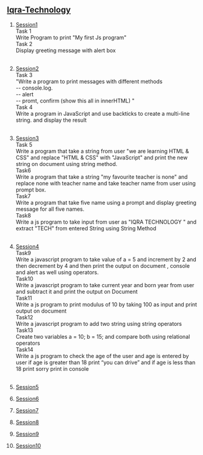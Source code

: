 ## [Iqra-Technology](https://github.com/sakshimunde18/Iqra-Technolgy)

1. [Session1](https://github.com/sakshimunde18/Iqra-Technolgy/blob/main/Session1.html)<br>
     Task 1<br>
     Write Program to print "My first Js program"<br>
     Task 2<br>
     Display greeting message with alert box<br><br>
     
2. [Session2](https://github.com/sakshimunde18/Iqra-Technolgy/blob/main/Session2.html)<br>
     Task 3<br>
     "Write a program to print messages with different methods<br>
     -- console.log.<br>
     -- alert <br>
     -- promt, confirm (show this all in innerHTML) "
        <br>
    Task 4 <br>
    Write a program in JavaScript and use backticks to create a multi-line string. and display the result<br><br>

3. [Session3](https://github.com/sakshimunde18/Iqra-Technolgy/blob/main/session3.html)<br>
   Task 5<br>
   Write a program that take a string from user "we are learning HTML & CSS" and replace "HTML & CSS" with "JavaScript" and print the new string on document using        string method.<br>
   Task6<br>
   Write a program that take a string "my favourite teacher is none" and replace none with teacher name and take teacher name from user using prompt box.<br>
   Task7<br>
   Write a program that take five name using a prompt and display greeting message for all five names.<br>
   Task8<br>
   Write a js program to take input from user as "IQRA TECHNOLOGY " and extract "TECH" from entered String using String Method<br><br>
        
4. [Session4](https://github.com/sakshimunde18/Iqra-Technolgy/blob/main/session4.html)<br>
     Task9<br>
     Write a javascript program to take value of a = 5 and increment by 2 and then decrement by 4 and then print the output on document , console and alert as well          using operators.<br>
     Task10<br>
     Write a javascript program to take current year and born year from user and subtract it and print the output on Document<br>
     Task11<br>
     Write a js program to print modulus of 10 by taking 100 as input and print output on document<br>
     Task12<br>
     Write a javascript program to add two string using string operators<br>
     Task13<br>
     Create two variables a = 10; b = 15; and compare both using relational operators<br>
     Task14<br>
     Write a js program to check the age of the user and age is entered by user if age is greater than 18 print “you can drive” and if age is less than 18 print sorry      print in console<br><br>
     
5. [Session5](https://github.com/sakshimunde18/Iqra-Technolgy/blob/main/Session5.html)<br>
    
8. [Session6](https://github.com/sakshimunde18/Iqra-Technolgy/blob/main/Session6.html)<br>
9. [Session7](https://github.com/sakshimunde18/Iqra-Technolgy/blob/main/Session7.html)<br>
10. [Session8](https://github.com/sakshimunde18/Iqra-Technolgy/blob/main/Session8.html)<br>
11. [Session9](https://github.com/sakshimunde18/Iqra-Technolgy/blob/main/Session9.html)<br>
12. [Session10](https://github.com/sakshimunde18/Iqra-Technolgy/blob/main/Session10.html)<br>
